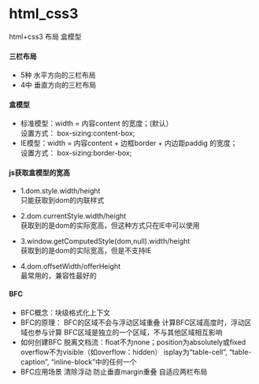 # html_css3
html+css3 布局 盒模型
>
#### 三栏布局
- 5种 水平方向的三栏布局
- 4中 垂直方向的三栏布局

#### 盒模型
-  标准模型：width = 内容content 的宽度；(默认）                                                   
   设置方式： box-sizing:content-box;
-  IE模型：width  = 内容content + 边框border + 内边距paddig 的宽度；                  
   设置方式： box-sizing:border-box;

#### js获取盒模型的宽高
-   1.dom.style.width/height                  
    只能获取到dom的内联样式

-   2.dom.currentStyle.width/height        
    获取到的是dom的实际宽高，但这种方式只在IE中可以使用

-   3.window.getComputedStyle(dom,null).width/height                  
    获取到的是dom的实际宽高，但是不支持IE

-   4.dom.offsetWidth/offerHeight                      
    最常用的，兼容性最好的

#### BFC
-   BFC概念：块级格式化上下文
-   BFC的原理：
    BFC的区域不会与浮动区域重叠
    计算BFC区域高度时，浮动区域也参与计算
    BFC区域是独立的一个区域，不与其他区域相互影响
-   如何创建BFC
    脱离文档流：float不为none；position为absolutely或fixed
    overflow不为visible（如overflow：hidden）
    isplay为“table-cell”, “table-caption”,  “inline-block”中的任何一个
-   BFC应用场景
    清除浮动
    防止垂直margin重叠
    自适应两栏布局